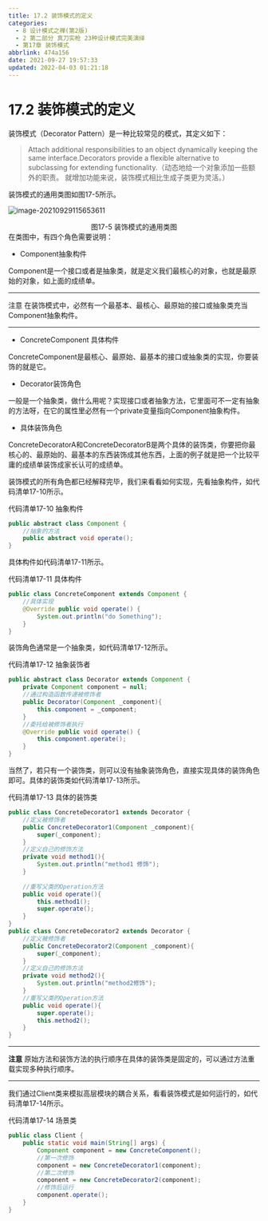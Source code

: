 ```yaml
---
title: 17.2 装饰模式的定义
categories: 
  - 8 设计模式之禅(第2版)
  - 2 第二部分 真刀实枪 23种设计模式完美演绎
  - 第17章 装饰模式
abbrlink: 474a156
date: 2021-09-27 19:57:33
updated: 2022-04-03 01:21:18
---
```

# 17.2 装饰模式的定义
装饰模式（Decorator Pattern）是一种比较常见的模式，其定义如下：
> Attach additional responsibilities to an object dynamically keeping the same interface.Decorators provide a flexible alternative to subclassing for extending functionality.（动态地给一个对象添加一些额外的职责。 就增加功能来说，装饰模式相比生成子类更为灵活。）

装饰模式的通用类图如图17-5所示。

![image-20210929115653611](https://gitee.com/XiaoLan223/images/raw/master/Blog/Sum/20210929115653.png)

<center>图17-5 装饰模式的通用类图</center>
在类图中，有四个角色需要说明：

- Component抽象构件

Component是一个接口或者是抽象类，就是定义我们最核心的对象，也就是最原始的对象，如上面的成绩单。

___
注意 在装饰模式中，必然有一个最基本、最核心、最原始的接口或抽象类充当 Component抽象构件。
___
- ConcreteComponent 具体构件

ConcreteComponent是最核心、最原始、最基本的接口或抽象类的实现，你要装饰的就是它。

- Decorator装饰角色

一般是一个抽象类，做什么用呢？实现接口或者抽象方法，它里面可不一定有抽象的方法呀，在它的属性里必然有一个private变量指向Component抽象构件。
- 具体装饰角色

ConcreteDecoratorA和ConcreteDecoratorB是两个具体的装饰类，你要把你最核心的、最原始的、最基本的东西装饰成其他东西，上面的例子就是把一个比较平庸的成绩单装饰成家长认可的成绩单。

装饰模式的所有角色都已经解释完毕，我们来看看如何实现，先看抽象构件，如代码清单17-10所示。

代码清单17-10 抽象构件
```java
public abstract class Component {
    //抽象的方法
    public abstract void operate();
}
```
具体构件如代码清单17-11所示。

代码清单17-11 具体构件
```java
public class ConcreteComponent extends Component {
    //具体实现
    @Override public void operate() {
        System.out.println("do Something");
    }
}
```
装饰角色通常是一个抽象类，如代码清单17-12所示。

代码清单17-12 抽象装饰者
```java
public abstract class Decorator extends Component {
    private Component component = null;
    //通过构造函数传递被修饰者
    public Decorator(Component _component){
        this.component = _component;
    }
    //委托给被修饰者执行
    @Override public void operate() {
        this.component.operate();
    }
}
```
当然了，若只有一个装饰类，则可以没有抽象装饰角色，直接实现具体的装饰角色即可。具体的装饰类如代码清单17-13所示。

代码清单17-13 具体的装饰类
```java
public class ConcreteDecorator1 extends Decorator {
    //定义被修饰者
    public ConcreteDecorator1(Component _component){
        super(_component);
    }
    //定义自己的修饰方法
    private void method1(){
        System.out.println("method1 修饰");
    }
    
    //重写父类的Operation方法
    public void operate(){
        this.method1();
        super.operate();
    }
}
public class ConcreteDecorator2 extends Decorator {
    //定义被修饰者
    public ConcreteDecorator2(Component _component){
        super(_component);
    }
    //定义自己的修饰方法
    private void method2(){
        System.out.println("method2修饰");
    }
    //重写父类的Operation方法
    public void operate(){
        super.operate();
        this.method2();
    }
}
```
___
**注意** 原始方法和装饰方法的执行顺序在具体的装饰类是固定的，可以通过方法重载实现多种执行顺序。
___
我们通过Client类来模拟高层模块的耦合关系，看看装饰模式是如何运行的，如代码清单17-14所示。

代码清单17-14 场景类
```java
public class Client {
    public static void main(String[] args) {
        Component component = new ConcreteComponent();
        //第一次修饰
        component = new ConcreteDecorator1(component);
        //第二次修饰
        component = new ConcreteDecorator2(component);
        //修饰后运行
        component.operate();
    }
}
```
